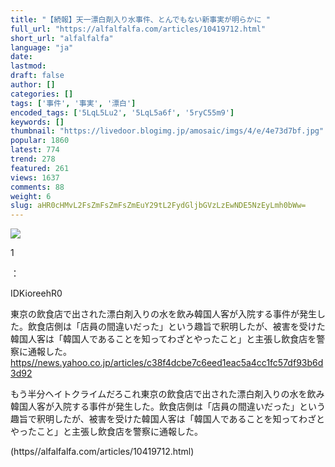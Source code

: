 ```yaml
---
title: "【続報】天一漂白剤入り水事件、とんでもない新事実が明らかに "
full_url: "https://alfalfalfa.com/articles/10419712.html"
short_url: "alfalfalfa"
language: "ja"
date: 
lastmod: 
draft: false
author: []
categories: []
tags: ['事件', '事実', '漂白']
encoded_tags: ['5LqL5Lu2', '5LqL5a6f', '5ryC55m9']
keywords: []
thumbnail: "https://livedoor.blogimg.jp/amosaic/imgs/4/e/4e73d7bf.jpg"
popular: 1860
latest: 774
trend: 278
featured: 261
views: 1637
comments: 88
weight: 6
slug: aHR0cHMvL2FsZmFsZmFsZmEuY29tL2FydGljbGVzLzEwNDE5NzEyLmh0bWw=
---
```


![](https://livedoor.blogimg.jp/amosaic/imgs/4/e/4e73d7bf.jpg)

<div><p class='res_info'><p class='res_num'>1</p>：<p class='res_name'></p><p class='res_matome'><p class='res_id'>IDKioreehR0</p></p></p> 東京の飲食店で出された漂白剤入りの水を飲み韓国人客が入院する事件が発生した。飲食店側は「店員の間違いだった」という趣旨で釈明したが、被害を受けた韓国人客は「韓国人であることを知ってわざとやったこと」と主張し飲食店を警察に通報した。 <a href='https//news.yahoo.co.jp/articles/c38f4dcbe7c6eed1eac5a4cc1fc57df93b6d3d92' target='_blank' rel='nofollow'>https//news.yahoo.co.jp/articles/c38f4dcbe7c6eed1eac5a4cc1fc57df93b6d3d92</a><p>もう半分ヘイトクライムだろこれ東京の飲食店で出された漂白剤入りの水を飲み韓国人客が入院する事件が発生した。飲食店側は「店員の間違いだった」という趣旨で釈明したが、被害を受けた韓国人客は「韓国人であることを知ってわざとやったこと」と主張し飲食店を警察に通報した。</p></div>

(https//alfalfalfa.com/articles/10419712.html)
